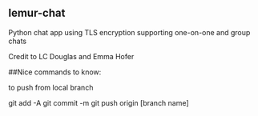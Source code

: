 ## lemur-chat
Python chat app using TLS encryption supporting one-on-one and group chats

Credit to LC Douglas and Emma Hofer

##Nice commands to know:

<td>to push from local branch</td>

git add -A
git commit -m
git push origin [branch name]
